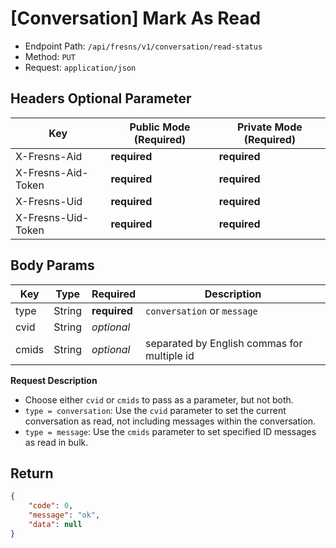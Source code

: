# [Conversation] Mark As Read

- Endpoint Path: `/api/fresns/v1/conversation/read-status`
- Method: `PUT`
- Request: `application/json`

## Headers Optional Parameter

| Key | Public Mode (Required) | Private Mode (Required) |
| --- | --- | --- |
| X-Fresns-Aid | **required** | **required** |
| X-Fresns-Aid-Token | **required** | **required** |
| X-Fresns-Uid | **required** | **required** |
| X-Fresns-Uid-Token | **required** | **required** |

## Body Params

| Key | Type | Required | Description |
| --- | --- | --- | --- |
| type | String | **required** | `conversation` or `message` |
| cvid | String | *optional* |  |
| cmids | String | *optional* | separated by English commas for multiple id |

**Request Description**

- Choose either `cvid` or `cmids` to pass as a parameter, but not both.
- `type = conversation`: Use the `cvid` parameter to set the current conversation as read, not including messages within the conversation.
- `type = message`: Use the `cmids` parameter to set specified ID messages as read in bulk.

## Return

```json
{
    "code": 0,
    "message": "ok",
    "data": null
}
```
